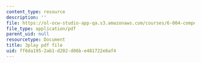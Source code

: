 ```yaml
---
content_type: resource
description: ''
file: https://ol-ocw-studio-app-qa.s3.amazonaws.com/courses/6-004-computation-structures-spring-2017/ff6da1952ab1d202d06be481722e6af4_v-5w8ZDIa4w.pdf
file_type: application/pdf
parent_uid: null
resourcetype: Document
title: 3play pdf file
uid: ff6da195-2ab1-d202-d06b-e481722e6af4
---
```

